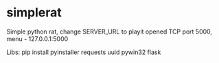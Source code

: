 # simplerat
Simple python rat, change SERVER_URL to playit opened TCP port 5000, menu - 127.0.0.1:5000

Libs:
pip install pyinstaller requests uuid pywin32 flask
